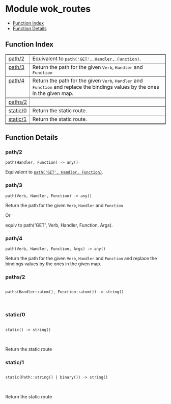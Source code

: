

# Module wok_routes #
* [Function Index](#index)
* [Function Details](#functions)

<a name="index"></a>

## Function Index ##


<table width="100%" border="1" cellspacing="0" cellpadding="2" summary="function index"><tr><td valign="top"><a href="#path-2">path/2</a></td><td>Equivalent to <a href="#path-3"><tt>path('GET', Handler, Function)</tt></a>.</td></tr><tr><td valign="top"><a href="#path-3">path/3</a></td><td>
Return the path for the given <tt>Verb</tt>, <tt>Handler</tt> and <tt>Function</tt></td></tr><tr><td valign="top"><a href="#path-4">path/4</a></td><td>
Return the path for the given <tt>Verb</tt>, <tt>Handler</tt> and <tt>Function</tt>
and replace the bindings values by the ones in the given map.</td></tr><tr><td valign="top"><a href="#paths-2">paths/2</a></td><td></td></tr><tr><td valign="top"><a href="#static-0">static/0</a></td><td>
Return the static route.</td></tr><tr><td valign="top"><a href="#static-1">static/1</a></td><td>
Return the static route.</td></tr></table>


<a name="functions"></a>

## Function Details ##

<a name="path-2"></a>

### path/2 ###

`path(Handler, Function) -> any()`

Equivalent to [`path('GET', Handler, Function)`](#path-3).

<a name="path-3"></a>

### path/3 ###

`path(Verb, Handler, Function) -> any()`

Return the path for the given `Verb`, `Handler` and `Function`

Or

equiv to path('GET', Verb, Handler, Function, Args).

<a name="path-4"></a>

### path/4 ###

`path(Verb, Handler, Function, Args) -> any()`

Return the path for the given `Verb`, `Handler` and `Function`
and replace the bindings values by the ones in the given map.

<a name="paths-2"></a>

### paths/2 ###

<pre><code>
paths(Handler::atom(), Function::atom()) -&gt; string()
</code></pre>
<br />

<a name="static-0"></a>

### static/0 ###

<pre><code>
static() -&gt; string()
</code></pre>
<br />

Return the static route

<a name="static-1"></a>

### static/1 ###

<pre><code>
static(Path::string() | binary()) -&gt; string()
</code></pre>
<br />

Return the static route

